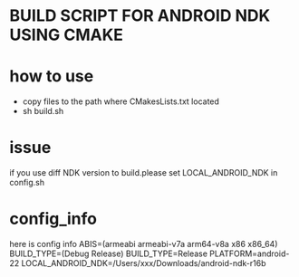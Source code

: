 BUILD SCRIPT FOR ANDROID NDK USING CMAKE
======

# how to use
+ copy files to the path where CMakesLists.txt located
+ sh build.sh

# issue
if you use diff NDK version to build.please set LOCAL_ANDROID_NDK in config.sh

# config_info
here is config info 
ABIS=(armeabi armeabi-v7a arm64-v8a x86 x86_64)
BUILD_TYPE=(Debug Release)
BUILD_TYPE=Release
PLATFORM=android-22
LOCAL_ANDROID_NDK=/Users/xxx/Downloads/android-ndk-r16b


